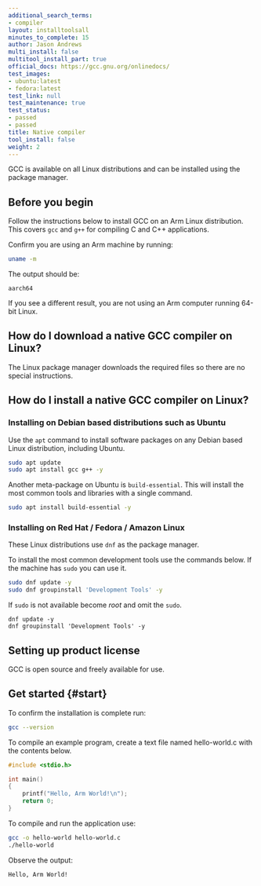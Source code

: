```yaml
---
additional_search_terms:
- compiler
layout: installtoolsall
minutes_to_complete: 15
author: Jason Andrews
multi_install: false
multitool_install_part: true
official_docs: https://gcc.gnu.org/onlinedocs/
test_images:
- ubuntu:latest
- fedora:latest
test_link: null
test_maintenance: true
test_status:
- passed
- passed
title: Native compiler
tool_install: false
weight: 2
---
```

GCC is available on all Linux distributions and can be installed using the package manager.

## Before you begin

Follow the instructions below to install GCC on an Arm Linux distribution. This covers `gcc` and `g++` for compiling C and C++ applications.

Confirm you are using an Arm machine by running:

```bash
uname -m
```

The output should be:

```output
aarch64
```

If you see a different result, you are not using an Arm computer running 64-bit Linux.

## How do I download a native GCC compiler on Linux?

The Linux package manager downloads the required files so there are no special instructions.

## How do I install a native GCC compiler on Linux?

### Installing on Debian based distributions such as Ubuntu

Use the `apt` command to install software packages on any Debian based Linux distribution, including Ubuntu.

```bash { target="ubuntu:latest" }
sudo apt update
sudo apt install gcc g++ -y
```

Another meta-package on Ubuntu is ``build-essential``. This will install the most common tools and libraries with a single command.

```bash { target="ubuntu:latest" }
sudo apt install build-essential -y
```

### Installing on Red Hat / Fedora / Amazon Linux

These Linux distributions use `dnf` as the package manager.

To install the most common development tools use the commands below. If the machine has `sudo` you can use it.

```bash { target="fedora:latest" }
sudo dnf update -y
sudo dnf groupinstall 'Development Tools' -y
```
If `sudo` is not available become _root_ and omit the `sudo`.
```console
dnf update -y
dnf groupinstall 'Development Tools' -y
```
## Setting up product license

GCC is open source and freely available for use. 

## Get started {#start}

To confirm the installation is complete run:

```bash
gcc --version
```

To compile an example program, create a text file named hello-world.c with the contents below.

```C { file_name="hello-world.c" }
#include <stdio.h>

int main()
{
    printf("Hello, Arm World!\n");
    return 0;
}
```
To compile and run the application use:
```bash
gcc -o hello-world hello-world.c
./hello-world
```
Observe the output:
```output
Hello, Arm World!
```
